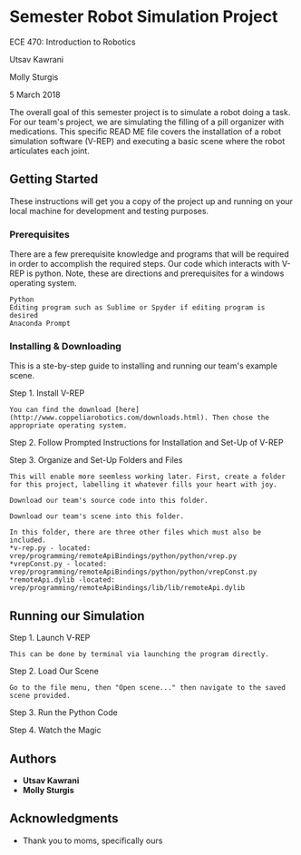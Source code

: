 # Semester Robot Simulation Project
ECE 470: Introduction to Robotics

Utsav Kawrani

Molly Sturgis

5 March 2018

The overall goal of this semester project is to simulate a robot doing a task. For our team's project, we are simulating the filling of a pill organizer with medications. This specific READ ME file covers the installation of a robot simulation software (V-REP) and executing a basic scene where the robot articulates each joint.

## Getting Started

These instructions will get you a copy of the project up and running on your local machine for development and testing purposes.

### Prerequisites

There are a few prerequisite knowledge and programs that will be required in order to accomplish the required steps. Our code which interacts with V-REP is python. Note, these are directions and prerequisites for a windows operating system. 

```
Python
Editing program such as Sublime or Spyder if editing program is desired
Anaconda Prompt
```

### Installing & Downloading

This is a ste-by-step guide to installing and running our team's example scene. 

Step 1. Install V-REP

```
You can find the download [here](http://www.coppeliarobotics.com/downloads.html). Then chose the appropriate operating system.
```

Step 2. Follow Prompted Instructions for Installation and Set-Up of V-REP

Step 3. Organize and Set-Up Folders and Files
```
This will enable more seemless working later. First, create a folder for this project, labelling it whatever fills your heart with joy. 

Download our team's source code into this folder. 

Download our team's scene into this folder.

In this folder, there are three other files which must also be included. 
*v-rep.py - located: vrep/programming/remoteApiBindings/python/python/vrep.py
*vrepConst.py - located: vrep/programming/remoteApiBindings/python/python/vrepConst.py
*remoteApi.dylib -located: vrep/programming/remoteApiBindings/lib/lib/remoteApi.dylib
```


## Running our Simulation

Step 1. Launch V-REP
```
This can be done by terminal via launching the program directly.
```

Step 2. Load Our Scene
```
Go to the file menu, then "Open scene..." then navigate to the saved scene provided. 
```
Step 3. Run the Python Code

Step 4. Watch the Magic

## Authors

* **Utsav Kawrani** 
* **Molly Sturgis**


## Acknowledgments

* Thank you to moms, specifically ours
